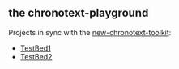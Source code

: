 the chronotext-playground
---------------------

Projects in sync with the [new-chronotext-toolkit](https://github.com/arielm/new-chronotext-toolkit):

- [TestBed1](Sketches/TestBed1)
- [TestBed2](Sketches/TestBed2)

